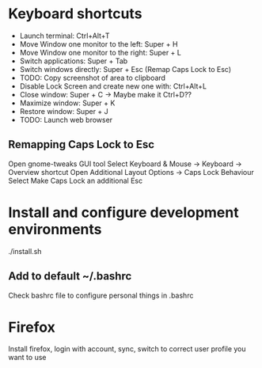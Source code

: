 # Keyboard shortcuts

- Launch terminal: Ctrl+Alt+T
- Move Window one monitor to the left: Super + H
- Move Window one monitor to the right: Super + L
- Switch applications: Super + Tab
- Switch windows directly: Super + Esc (Remap Caps Lock to Esc)
- TODO: Copy screenshot of area to clipboard
- Disable Lock Screen and create new one with: Ctrl+Alt+L
- Close window: Super + C -> Maybe make it Ctrl+D??
- Maximize window: Super + K
- Restore window: Super + J
- TODO: Launch web browser

## Remapping Caps Lock to Esc

Open gnome-tweaks GUI tool
Select Keyboard & Mouse -> Keyboard -> Overview shortcut
Open Additional Layout Options -> Caps Lock Behaviour
Select Make Caps Lock an additional Esc

# Install and configure development environments
./install.sh

## Add to default ~/.bashrc
Check bashrc file to configure personal things in .bashrc

# Firefox
Install firefox, login with account, sync, switch to correct user profile you want to use
